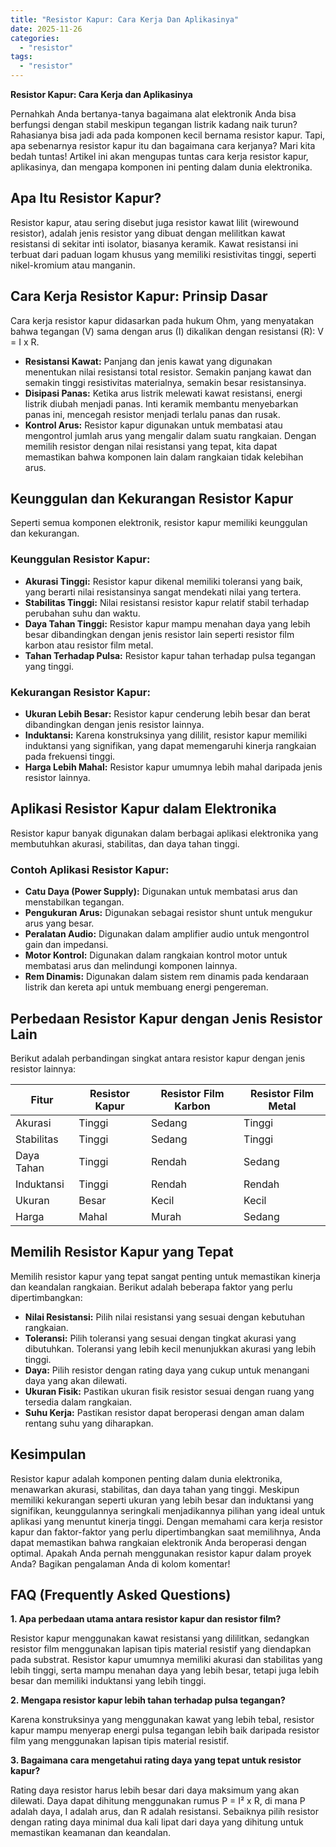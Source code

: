 ```yaml
---
title: "Resistor Kapur: Cara Kerja Dan Aplikasinya"
date: 2025-11-26
categories: 
  - "resistor"
tags: 
  - "resistor"
---
```


**Resistor Kapur: Cara Kerja dan Aplikasinya**

Pernahkah Anda bertanya-tanya bagaimana alat elektronik Anda bisa berfungsi dengan stabil meskipun tegangan listrik kadang naik turun? Rahasianya bisa jadi ada pada komponen kecil bernama resistor kapur. Tapi, apa sebenarnya resistor kapur itu dan bagaimana cara kerjanya? Mari kita bedah tuntas! Artikel ini akan mengupas tuntas cara kerja resistor kapur, aplikasinya, dan mengapa komponen ini penting dalam dunia elektronika.

## Apa Itu Resistor Kapur?

Resistor kapur, atau sering disebut juga resistor kawat lilit (wirewound resistor), adalah jenis resistor yang dibuat dengan melilitkan kawat resistansi di sekitar inti isolator, biasanya keramik. Kawat resistansi ini terbuat dari paduan logam khusus yang memiliki resistivitas tinggi, seperti nikel-kromium atau manganin.

## Cara Kerja Resistor Kapur: Prinsip Dasar

Cara kerja resistor kapur didasarkan pada hukum Ohm, yang menyatakan bahwa tegangan (V) sama dengan arus (I) dikalikan dengan resistansi (R): V = I x R.

- **Resistansi Kawat:** Panjang dan jenis kawat yang digunakan menentukan nilai resistansi total resistor. Semakin panjang kawat dan semakin tinggi resistivitas materialnya, semakin besar resistansinya.
- **Disipasi Panas:** Ketika arus listrik melewati kawat resistansi, energi listrik diubah menjadi panas. Inti keramik membantu menyebarkan panas ini, mencegah resistor menjadi terlalu panas dan rusak.
- **Kontrol Arus:** Resistor kapur digunakan untuk membatasi atau mengontrol jumlah arus yang mengalir dalam suatu rangkaian. Dengan memilih resistor dengan nilai resistansi yang tepat, kita dapat memastikan bahwa komponen lain dalam rangkaian tidak kelebihan arus.

## Keunggulan dan Kekurangan Resistor Kapur

Seperti semua komponen elektronik, resistor kapur memiliki keunggulan dan kekurangan.

### Keunggulan Resistor Kapur:

- **Akurasi Tinggi:** Resistor kapur dikenal memiliki toleransi yang baik, yang berarti nilai resistansinya sangat mendekati nilai yang tertera.
- **Stabilitas Tinggi:** Nilai resistansi resistor kapur relatif stabil terhadap perubahan suhu dan waktu.
- **Daya Tahan Tinggi:** Resistor kapur mampu menahan daya yang lebih besar dibandingkan dengan jenis resistor lain seperti resistor film karbon atau resistor film metal.
- **Tahan Terhadap Pulsa:** Resistor kapur tahan terhadap pulsa tegangan yang tinggi.

### Kekurangan Resistor Kapur:

- **Ukuran Lebih Besar:** Resistor kapur cenderung lebih besar dan berat dibandingkan dengan jenis resistor lainnya.
- **Induktansi:** Karena konstruksinya yang dililit, resistor kapur memiliki induktansi yang signifikan, yang dapat memengaruhi kinerja rangkaian pada frekuensi tinggi.
- **Harga Lebih Mahal:** Resistor kapur umumnya lebih mahal daripada jenis resistor lainnya.

## Aplikasi Resistor Kapur dalam Elektronika

Resistor kapur banyak digunakan dalam berbagai aplikasi elektronika yang membutuhkan akurasi, stabilitas, dan daya tahan tinggi.

### Contoh Aplikasi Resistor Kapur:

- **Catu Daya (Power Supply):** Digunakan untuk membatasi arus dan menstabilkan tegangan.
- **Pengukuran Arus:** Digunakan sebagai resistor shunt untuk mengukur arus yang besar.
- **Peralatan Audio:** Digunakan dalam amplifier audio untuk mengontrol gain dan impedansi.
- **Motor Kontrol:** Digunakan dalam rangkaian kontrol motor untuk membatasi arus dan melindungi komponen lainnya.
- **Rem Dinamis:** Digunakan dalam sistem rem dinamis pada kendaraan listrik dan kereta api untuk membuang energi pengereman.

## Perbedaan Resistor Kapur dengan Jenis Resistor Lain

Berikut adalah perbandingan singkat antara resistor kapur dengan jenis resistor lainnya:

| Fitur | Resistor Kapur | Resistor Film Karbon | Resistor Film Metal |
| --- | --- | --- | --- |
| Akurasi | Tinggi | Sedang | Tinggi |
| Stabilitas | Tinggi | Sedang | Tinggi |
| Daya Tahan | Tinggi | Rendah | Sedang |
| Induktansi | Tinggi | Rendah | Rendah |
| Ukuran | Besar | Kecil | Kecil |
| Harga | Mahal | Murah | Sedang |

## Memilih Resistor Kapur yang Tepat

Memilih resistor kapur yang tepat sangat penting untuk memastikan kinerja dan keandalan rangkaian. Berikut adalah beberapa faktor yang perlu dipertimbangkan:

- **Nilai Resistansi:** Pilih nilai resistansi yang sesuai dengan kebutuhan rangkaian.
- **Toleransi:** Pilih toleransi yang sesuai dengan tingkat akurasi yang dibutuhkan. Toleransi yang lebih kecil menunjukkan akurasi yang lebih tinggi.
- **Daya:** Pilih resistor dengan rating daya yang cukup untuk menangani daya yang akan dilewati.
- **Ukuran Fisik:** Pastikan ukuran fisik resistor sesuai dengan ruang yang tersedia dalam rangkaian.
- **Suhu Kerja:** Pastikan resistor dapat beroperasi dengan aman dalam rentang suhu yang diharapkan.

## Kesimpulan

Resistor kapur adalah komponen penting dalam dunia elektronika, menawarkan akurasi, stabilitas, dan daya tahan yang tinggi. Meskipun memiliki kekurangan seperti ukuran yang lebih besar dan induktansi yang signifikan, keunggulannya seringkali menjadikannya pilihan yang ideal untuk aplikasi yang menuntut kinerja tinggi. Dengan memahami cara kerja resistor kapur dan faktor-faktor yang perlu dipertimbangkan saat memilihnya, Anda dapat memastikan bahwa rangkaian elektronik Anda beroperasi dengan optimal. Apakah Anda pernah menggunakan resistor kapur dalam proyek Anda? Bagikan pengalaman Anda di kolom komentar!

## FAQ (Frequently Asked Questions)

**1\. Apa perbedaan utama antara resistor kapur dan resistor film?**

Resistor kapur menggunakan kawat resistansi yang dililitkan, sedangkan resistor film menggunakan lapisan tipis material resistif yang diendapkan pada substrat. Resistor kapur umumnya memiliki akurasi dan stabilitas yang lebih tinggi, serta mampu menahan daya yang lebih besar, tetapi juga lebih besar dan memiliki induktansi yang lebih tinggi.

**2\. Mengapa resistor kapur lebih tahan terhadap pulsa tegangan?**

Karena konstruksinya yang menggunakan kawat yang lebih tebal, resistor kapur mampu menyerap energi pulsa tegangan lebih baik daripada resistor film yang menggunakan lapisan tipis material resistif.

**3\. Bagaimana cara mengetahui rating daya yang tepat untuk resistor kapur?**

Rating daya resistor harus lebih besar dari daya maksimum yang akan dilewati. Daya dapat dihitung menggunakan rumus P = I² x R, di mana P adalah daya, I adalah arus, dan R adalah resistansi. Sebaiknya pilih resistor dengan rating daya minimal dua kali lipat dari daya yang dihitung untuk memastikan keamanan dan keandalan.
